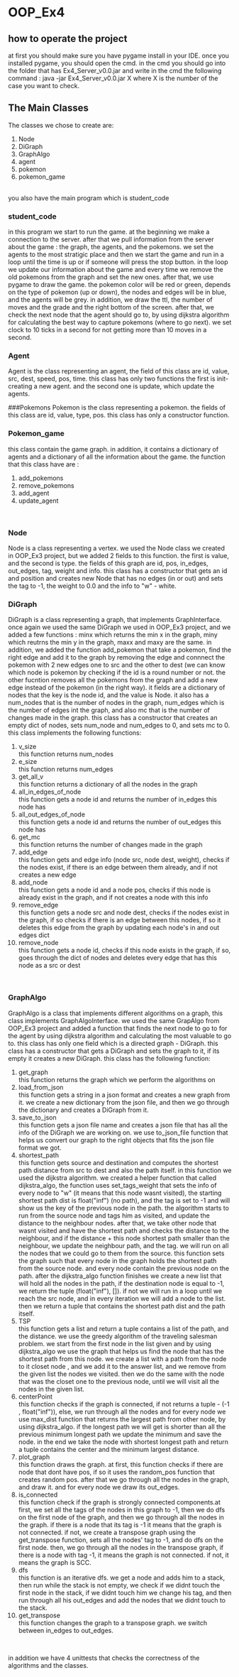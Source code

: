 # OOP_Ex4

## how to operate the project
at first you should make sure you have pygame install in your IDE. once you installed pygame, you should open the cmd. in the cmd you should go into the folder that has Ex4_Server_v0.0.jar and write in the cmd the following command : java -jar Ex4_Server_v0.0.jar X where X is the number of the case you want to check. 
## The Main Classes
The classes we chose to create are: </br>
1. Node
2. DiGraph
3. GraphAlgo
4. agent
5. pokemon
6. pokemon_game
</br>
you also have the main program which is student_code
</br>

### student_code
in this program we start to run the game. at the beginning we make a connection to the server. after that we pull information from the server about the game : the graph, the agents, and the pokemons. we set the agents to the most stratigic place and then we start the game and run in a loop until the time is up or if someone will press the stop button. in the loop we update our information about the game and every time we remove the old pokemons from the graph and set the new ones. after that, we use pygame to draw the game. the pokemon color will be red or green, depends on the type of pokemon (up or down), the nodes and edges will be in blue, and the agents will be grey. in addition, we draw the ttl, the number of moves and the grade and the right bottom of the screen. after that, we check the next node that the agent should go to, by using dijkstra algorithm for calculating the best way to capture pokemons (where to go next). we set clock to 10 ticks in a second for not getting more than 10 moves in a second.
</br>

### Agent
Agent is the class representing an agent, the field of this class are id, value, src, dest, speed, pos, time. this class has only two functions the first is init- creating a new agent. and the second one is update, which update the agents.
</br>

###Pokemons
Pokemon is the class representing a pokemon. the fields of this class are id, value, type, pos. this class has only a constructor function.
</br>

### Pokemon_game 
this class contain the game graph. in addition, it contains a dictionary of agents and a dictionary of all the information about the game. the function that this class have are : 
1. add_pokemons
2. remove_pokemons
3. add_agent
4. update_agent
</br>




### Node
Node is a class representing a vertex. we used the Node class we created in OOP_Ex3 project, but we added 2 fields to this function. the first is value, and the second is type.  the fields of this graph are id, pos, in_edges, out_edges, tag, weight and info. this class has a constructor that gets an id and position and creates new Node that has no edges (in or out) and sets the tag to -1, the weight to 0.0 and the info to "w" - white.
</br>

### DiGraph
DiGraph is a class representing a graph, that implements GraphInterface. once again we used the same DiGraph we used in OOP_Ex3 project, and we added a few functions : minx which returns the min x in the graph, miny which reutrns the min y in the graph, maxx and maxy are the same. in addition, we added the function add_pokemon that take a pokemon, find the right edge and add it to the graph by removing the edge and connnect the pokemon with 2 new edges one to src and the other to dest (we can know which node is pokemon by checking if the id is a round number or not. the other fucntion removes all the pokemons from the graph and add a new edge instead of the pokemon (in the right way). it fields are a dictionary of nodes that the key is the node id, and the value is Node. it also has a num_nodes that is the number of nodes in the graph, num_edges which is the number of edges int the graph, and also mc that is the number of changes made in the graph. this class has a constructor that creates an empty dict of nodes, sets num_node and num_edges to 0, and sets mc to 0. this class implements the following functions: </br>
1. v_size </br> this function returns num_nodes
2. e_size </br> this function returns num_edges
3. get_all_v </br> this function returns a dictionary of all the nodes in the graph
4. all_in_edges_of_node </br> this function gets a node id and returns the number of in_edges this node has
5. all_out_edges_of_node </br> this function gets a node id and returns the number of out_edges this node has
6. get_mc </br> this function returns the number of changes made in the graph
7. add_edge </br> this function gets and edge info (node src, node dest, weight), checks if the nodes exist, if there is an edge between them already, and if not creates a new edge
8. add_node </br> this function gets a node id and a node pos, checks if this node is already exist in the graph, and if not creates a node with this info
9. remove_edge </br> this function gets a node src and node dest, checks if the nodes exist in the graph, if so checks if there is an edge between this nodes, if so it deletes this edge from the graph by updating each node's in and out edges dict
10. remove_node </br> this function gets a node id, checks if this node exists in the graph, if so, goes through the dict of nodes and deletes every edge that has this node as a src or dest 
</br>

### GraphAlgo
GraphAlgo is a class that implements different algorithms on a graph, this class implements GraphAlgoInterface. we used the same GrapAlgo from OOP_Ex3 project and added a function that finds the next node to go to for the agent by using dijkstra algorithm and calculating the most valuable to go to. this class has only one field which is a directed graph - DiGraph. this class has a constructor that gets a DiGraph and sets the graph to it, if its empty it creates a new DiGraph.
this class has the following function:
1. get_graph </br> this function returns the graph which we perform the algorithms on
2. load_from_json </br> this function gets a string in a json format and creates a new graph from it. we create a new dictionary from the json file, and then we go through the dictionary and creates a DiGraph from it.
3. save_to_json </br> this function gets a json file name and creates a json file that has all the info of the DiGraph we are working on. we use to_json_file function that helps us convert our graph to the right objects that fits the json file format we got.
4. shortest_path </br> this function gets source and destination and computes the shortest path distance from src to dest and also the path itself. in this function we used the dijkstra algorithm. we created a helper function that called dijkstra_algo, the function uses set_tags_weight that sets the info of every node to "w" (it means that this node wasnt visited), the starting shortest path dist is float("inf") (no path), and the tag is set to -1 and will show us the key of the previous node in the path. the algorithm starts to run from the source node and tags him as visited, and update the distance to the neighbour nodes. after that, we take other node that wasnt visited and have the shortest path and checks the distance to the neighbour, and if the distance + this node shortest path smaller than the neighbour, we update the neighbour path, and the tag. we will run on all the nodes that we could go to them from the source. this function sets the graph such that every node in the graph holds the shortest path from the source node. and every node contain the previous node on the path. after the dijkstra_algo function finishes we create a new list that will hold all the nodes in the path, if the destination node is equal to -1, we return the tuple (float("inf"), []). if not we will run in a loop until we reach the src node, and in every iteration we will add a node to the list. then we return a tuple that contains the shortest path dist and the path itself.
5. TSP </br> this function gets a list and return  a tuple contains a list of the path, and the distance. we use the greedy algorithm of the traveling salesman problem. we start from the first node in the list given and by using dijkstra_algo we use the graph that helps us find the node that has the shortest path from this node. we create a list with a path from the node to it closet node , and we add it to the answer list, and we remove from the given list the nodes we visited. then we do the same with the node that was the closet one to the previous node, until we will visit all the nodes in the given list. 
6. centerPoint </br> this function checks if the graph is connected, if not returns a tuple - (-1 , float("inf")), else, we run through all the nodes and for every node we use max_dist function that returns the largest path from other node, by using dijkstra_algo. if the longest path we will get is shorter than all the previous minimum longest path we update the minimum and save the node. in the end we take the node with shortest longest path and return a tuple contains the center and the minimum largest distance.
7. plot_graph </br> this function draws the graph. at first, this function checks if there are node that dont have pos, if so it uses the random_pos function that creates random pos. after that we go through all the nodes in the graph, and draw it. and for every node we draw its out_edges.
8. is_connected </br> this function check if the graph is strongly connected components.at first,  we set all the tags of the nodes in this graph to -1, then we do dfs on the first node of the graph, and then we go through all the nodes in the graph. if there is a node that its tag is -1 it means that the graph is not connected. if not, we create a transpose graph using the get_transpose function, sets all the nodes' tag to -1, and do dfs on the first node. then, we go through all the nodes in the transpose graph, if there is a node with tag -1, it means the graph is not connected. if not, it means the graph is SCC.
9. dfs </br> this function is an iterative dfs. we get a node and adds him to a stack, then run while the stack is not empty, we check if we didnt touch the first node in the stack, if we didnt touch him we change his tag, and then run through all his out_edges and add the nodes that we didnt touch to the stack.
10. get_transpose </br> this function changes the graph to a transpose graph. we switch between in_edges to out_edges.
</br>

in addition we have 4 unittests that checks the correctness of the algorithms and the classes.









